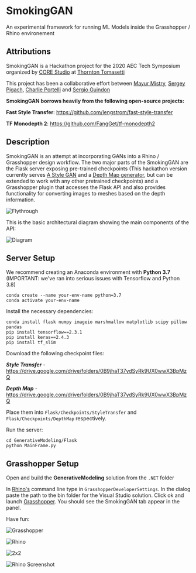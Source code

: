 # SmokingGAN
An experimental framework for running ML Models inside the Grasshopper / Rhino environement

## Attributions
SmokingGAN is a Hackathon project for the 2020 AEC Tech Symposium organized by [CORE Studio](https://www.thorntontomasetti.com/core-studio) at [Thornton Tomasetti](https://www.thorntontomasetti.com)

This project has been a collaborative effort between [Mayur Mistry](https://github.com/Mistrymm7), [Sergey Pigach](https://github.com/enmerk4r), [Charlie Portelli](https://github.com/Crashnorun) and [Sergio Guindon](https://github.com/sguindon)

**SmokingGAN borrows heavily from the following open-source projects:**

**Fast Style Transfer**: https://github.com/lengstrom/fast-style-transfer

**TF Monodepth 2**: https://github.com/FangGet/tf-monodepth2

## Description
SmokingGAN is an attempt at incorporating GANs into a Rhino / Grasshopper design workflow. The two major parts of the SmokingGAN are the Flask server exposing pre-trained checkpoints (This hackathon version currently serves [A Style GAN](https://github.com/lengstrom/fast-style-transfer) and a [Depth Map generator](https://github.com/FangGet/tf-monodepth2), but can be extended to work with any other pretrained checkpoints) and a Grasshopper plugin that accesses the Flask API and also provides functionality for converting images to meshes based on the depth information.

![Flythrough](https://github.com/enmerk4r/SmokingGAN/blob/main/Assets/FlyThrough.gif)

This is the basic architectural diagram showing the main components of the API:

![Diagram](https://github.com/enmerk4r/SmokingGAN/blob/main/Images/Image%20GAN%20Flow%20Chart.png)
 
 ## Server Setup
 We recommend creating an Anaconda environment with **Python 3.7** (IMPORTANT: we've ran into serious issues with Tensorflow and Python 3.8)
 ```
 conda create --name your-env-name python=3.7
 conda activate your-env-name
 ```
 Install the necessary dependencies:
 ```
 conda install flask numpy imageio marshmallow matplotlib scipy pillow pandas
 pip install tensorflow==2.3.1
 pip install keras==2.4.3
 pip install tf_slim
 ```
Download the following checkpoint files:

 ***Style Transfer*** - https://drive.google.com/drive/folders/0B9jhaT37ydSyRk9UX0wwX3BpMzQ
 
 ***Depth Map*** - https://drive.google.com/drive/folders/0B9jhaT37ydSyRk9UX0wwX3BpMzQ
 
 Place them into `Flask/Checkpoints/StyleTransfer` and `Flask/Checkpoints/DepthMap` respectively.
 
 Run the server:
 ```
 cd GenerativeModeling/Flask
 python MainFrame.py
 ```
## Grasshopper Setup
Open and build the **GenerativeModeling** solution from the `.NET` folder

In [Rhino's](https://www.rhino3d.com/) command line type in `GrasshopperDeveloperSettings`. In the dialog paste the path to the bin folder for the Visual Studio solution. Click ok and launch [Grasshopper](https://www.grasshopper3d.com/). You should see the SmokingGAN tab appear in the panel.

Have fun:

![Grasshopper](https://github.com/enmerk4r/SmokingGAN/blob/main/Assets/Grasshopper.PNG)

![Rhino](https://github.com/enmerk4r/SmokingGAN/blob/main/Assets/Rhino.gif)

![2x2](https://github.com/enmerk4r/SmokingGAN/blob/main/Assets/2x2.gif)

![Rhino Screenshot](https://github.com/enmerk4r/SmokingGAN/blob/main/Assets/RhinoScreenshot.png)
